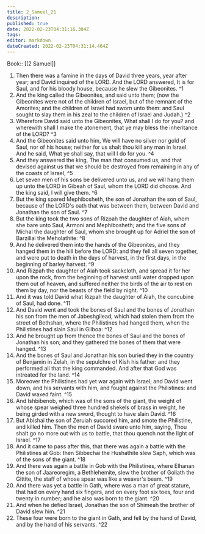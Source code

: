 ```yaml
---
title: 2_Samuel_21
description: 
published: true
date: 2022-02-23T04:31:16.304Z
tags: 
editor: markdown
dateCreated: 2022-02-23T04:31:14.464Z
---
```


 Book:: [[2 Samuel]]
 1. Then there was a famine in the days of David three years, year after year; and David inquired of the LORD. And the LORD answered, It is for Saul, and for his bloody house, because he slew the Gibeonites. ^1
 2. And the king called the Gibeonites, and said unto them; (now the Gibeonites were not of the children of Israel, but of the remnant of the Amorites; and the children of Israel had sworn unto them: and Saul sought to slay them in his zeal to the children of Israel and Judah.) ^2
 3. Wherefore David said unto the Gibeonites, What shall I do for you? and wherewith shall I make the atonement, that ye may bless the inheritance of the LORD? ^3
 4. And the Gibeonites said unto him, We will have no silver nor gold of Saul, nor of his house; neither for us shalt thou kill any man in Israel. And he said, What ye shall say, that will I do for you. ^4
 5. And they answered the king, The man that consumed us, and that devised against us that we should be destroyed from remaining in any of the coasts of Israel, ^5
 6. Let seven men of his sons be delivered unto us, and we will hang them up unto the LORD in Gibeah of Saul, whom the LORD did choose. And the king said, I will give them. ^6
 7. But the king spared Mephibosheth, the son of Jonathan the son of Saul, because of the LORD's oath that was between them, between David and Jonathan the son of Saul. ^7
 8. But the king took the two sons of Rizpah the daughter of Aiah, whom she bare unto Saul, Armoni and Mephibosheth; and the five sons of Michal the daughter of Saul, whom she brought up for Adriel the son of Barzillai the Meholathite: ^8
 9. And he delivered them into the hands of the Gibeonites, and they hanged them in the hill before the LORD: and they fell all seven together, and were put to death in the days of harvest, in the first days, in the beginning of barley harvest. ^9
 10. And Rizpah the daughter of Aiah took sackcloth, and spread it for her upon the rock, from the beginning of harvest until water dropped upon them out of heaven, and suffered neither the birds of the air to rest on them by day, nor the beasts of the field by night. ^10
 11. And it was told David what Rizpah the daughter of Aiah, the concubine of Saul, had done. ^11
 12. And David went and took the bones of Saul and the bones of Jonathan his son from the men of Jabeshgilead, which had stolen them from the street of Bethshan, where the Philistines had hanged them, when the Philistines had slain Saul in Gilboa: ^12
 13. And he brought up from thence the bones of Saul and the bones of Jonathan his son; and they gathered the bones of them that were hanged. ^13
 14. And the bones of Saul and Jonathan his son buried they in the country of Benjamin in Zelah, in the sepulchre of Kish his father: and they performed all that the king commanded. And after that God was intreated for the land. ^14
 15. Moreover the Philistines had yet war again with Israel; and David went down, and his servants with him, and fought against the Philistines: and David waxed faint. ^15
 16. And Ishbibenob, which was of the sons of the giant, the weight of whose spear weighed three hundred shekels of brass in weight, he being girded with a new sword, thought to have slain David. ^16
 17. But Abishai the son of Zeruiah succored him, and smote the Philistine, and killed him. Then the men of David sware unto him, saying, Thou shalt go no more out with us to battle, that thou quench not the light of Israel. ^17
 18. And it came to pass after this, that there was again a battle with the Philistines at Gob: then Sibbechai the Hushathite slew Saph, which was of the sons of the giant. ^18
 19. And there was again a battle in Gob with the Philistines, where Elhanan the son of Jaareoregim, a Bethlehemite, slew the brother of Goliath the Gittite, the staff of whose spear was like a weaver's beam. ^19
 20. And there was yet a battle in Gath, where was a man of great stature, that had on every hand six fingers, and on every foot six toes, four and twenty in number; and he also was born to the giant. ^20
 21. And when he defied Israel, Jonathan the son of Shimeah the brother of David slew him. ^21
 22. These four were born to the giant in Gath, and fell by the hand of David, and by the hand of his servants. ^22
